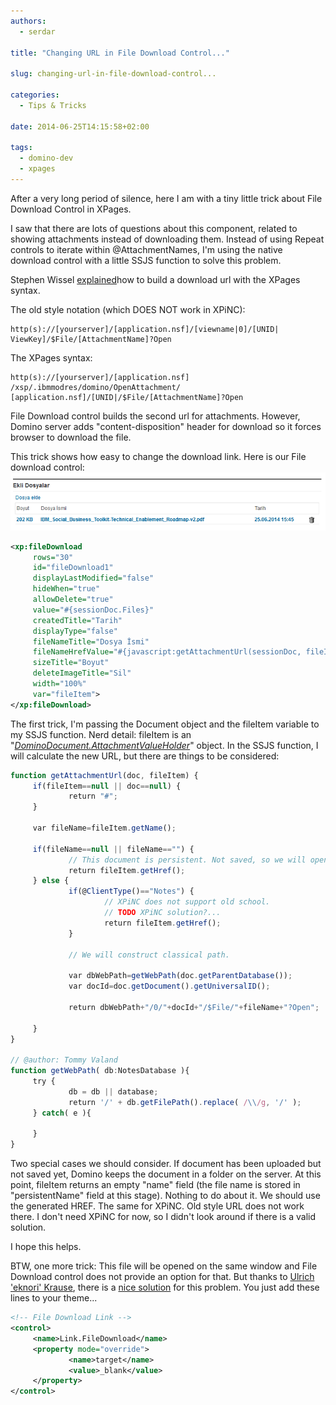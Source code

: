```yaml
---
authors:
  - serdar

title: "Changing URL in File Download Control..."

slug: changing-url-in-file-download-control...

categories:
  - Tips & Tricks

date: 2014-06-25T14:15:58+02:00

tags:
  - domino-dev
  - xpages
---
```


After a very long period of silence, here I am with a tiny little trick about File Download Control in XPages.

I saw that there are lots of questions about this component, related to showing attachments instead of downloading them. Instead of using Repeat controls to iterate within @AttachmentNames, I'm using the native download control with a little SSJS function to solve this problem.
<!-- more -->
Stephen Wissel [explained](http://www.wissel.net/blog/d6plinks/SHWL-86QKNM)how to build a download url with the XPages syntax.

The old style notation (which DOES NOT work in XPiNC):

```
http(s)://[yourserver]/[application.nsf]/[viewname|0]/[UNID| ViewKey]/$File/[AttachmentName]?Open
```


The XPages syntax:

```
http(s)://[yourserver]/[application.nsf] /xsp/.ibmmodres/domino/OpenAttachment/ [application.nsf]/[UNID|/$File/[AttachmentName]?Open
```


File Download control builds the second url for attachments. However, Domino server adds "content-disposition" header for download so it forces browser to download the file.

This trick shows how easy to change the download link. Here is our File download control:
![Image:Changing URL in File Download Control...](../../images/imported/changing-url-in-file-download-control-M2.gif)

```xml
<xp:fileDownload
     rows="30"
     id="fileDownload1"
     displayLastModified="false"
     hideWhen="true"
     allowDelete="true"
     value="#{sessionDoc.Files}"
     createdTitle="Tarih"
     displayType="false"
     fileNameTitle="Dosya İsmi"
     fileNameHrefValue="#{javascript:getAttachmentUrl(sessionDoc, fileItem)}"
     sizeTitle="Boyut"
     deleteImageTitle="Sil"
     width="100%"
     var="fileItem">
</xp:fileDownload>
```


The first trick, I'm passing the Document object and the fileItem variable to my SSJS function. Nerd detail: fileItem is an "[*DominoDocument.AttachmentValueHolder*](http://public.dhe.ibm.com/software/dw/lotus/Domino-Designer/JavaDocs/DesignerAPIs/com/ibm/xsp/model/domino/wrapped/DominoDocument.AttachmentValueHolder.html)" object. In the SSJS function, I will calculate the new URL, but there are things to be considered:

```js
function getAttachmentUrl(doc, fileItem) {
     if(fileItem==null || doc==null) {
             return "#";
     }
     
     var fileName=fileItem.getName();
     
     if(fileName==null || fileName=="") {
             // This document is persistent. Not saved, so we will open normally
             return fileItem.getHref();
     } else {
             if(@ClientType()=="Notes") {
                     // XPiNC does not support old school.
                     // TODO XPiNC solution?...
                     return fileItem.getHref();
             }

             // We will construct classical path.
             
             var dbWebPath=getWebPath(doc.getParentDatabase());
             var docId=doc.getDocument().getUniversalID();
             
             return dbWebPath+"/0/"+docId+"/$File/"+fileName+"?Open";

     }
}

// @author: Tommy Valand
function getWebPath( db:NotesDatabase ){
     try {
             db = db || database;
             return '/' + db.getFilePath().replace( /\\/g, '/' );
     } catch( e ){
               
     }
}
```


Two special cases we should consider. If document has been uploaded but not saved yet, Domino keeps the document in a folder on the server. At this point, fileItem returns an empty "name" field (the file name is stored in "persistentName" field at this stage). Nothing to do about it. We should use the generated HREF. The same for XPiNC. Old style URL does not work there. I don't need XPiNC for now, so I didn't look around if there is a valid solution.

I hope this helps.

BTW, one more trick: This file will be opened on the same window and File Download control does not provide an option for that. But thanks to [Ulrich 'eknori' Krause](http://www.eknori.de/), there is a [nice solution](http://www-10.lotus.com/ldd/xpagesforum.nsf/xpTopicThread.xsp?documentId=765C8DB0E2884CCC8525799E006DAC28) for this problem. You just add these lines to your theme...

```xml
<!-- File Download Link -->
<control>
     <name>Link.FileDownload</name>
     <property mode="override">
             <name>target</name>
             <value>_blank</value>
     </property>
</control>
```
